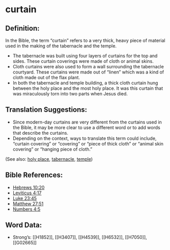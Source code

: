 # curtain

## Definition:

In the Bible, the term “curtain” refers to a very thick, heavy piece of material used in the making of the tabernacle and the temple.

* The tabernacle was built using four layers of curtains for the top and sides. These curtain coverings were made of cloth or animal skins.
* Cloth curtains were also used to form a wall surrounding the tabernacle courtyard. These curtains were made out of “linen” which was a kind of cloth made out of the flax plant.
* In both the tabernacle and temple building, a thick cloth curtain hung between the holy place and the most holy place. It was this curtain that was miraculously torn into two parts when Jesus died.

## Translation Suggestions:

* Since modern-day curtains are very different from the curtains used in the Bible, it may be more clear to use a different word or to add words that describe the curtains.
* Depending on the context, ways to translate this term could include, “curtain covering” or “covering” or “piece of thick cloth” or “animal skin covering” or “hanging piece of cloth.”

(See also: [holy place](../kt/holyplace.md), [tabernacle](../kt/tabernacle.md), [temple](../kt/temple.md))

## Bible References:

* [Hebrews 10:20](rc://en/tn/help/heb/10/20)
* [Leviticus 4:17](rc://en/tn/help/lev/04/17)
* [Luke 23:45](rc://en/tn/help/luk/23/45)
* [Matthew 27:51](rc://en/tn/help/mat/27/51)
* [Numbers 4:5](rc://en/tn/help/num/04/05)

## Word Data:

* Strong’s: [[H1852]], [[H3407]], [[H4539]], [[H6532]], [[H7050]], [[G02665]]
